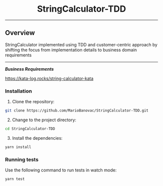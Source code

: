 
<p align="center">
    <h1 align="center">StringCalculator-TDD</h1>
</p>

---

##  Overview

StringCalculator implemented using TDD and customer-centric approach by shifting the focus from implementation details to business domain requirements

---
***Business Requirements***

https://kata-log.rocks/string-calculator-kata

###  Installation

1. Clone the repository:

```sh
git clone https://github.com/MarioBanovac/StringCalculator-TDD.git
```

2. Change to the project directory:

```sh
cd StringCalculator-TDD
```

3. Install the dependencies:

```sh
yarn install
```

###  Running tests

Use the following command to run tests in watch mode:

```sh
yarn test
```
